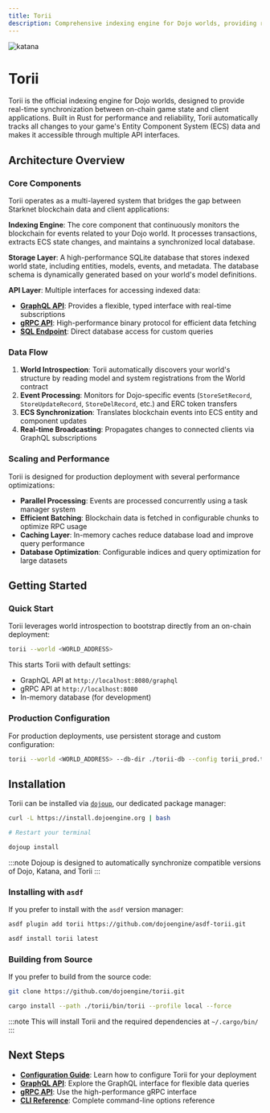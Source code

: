 ```yaml
---
title: Torii
description: Comprehensive indexing engine for Dojo worlds, providing real-time ECS data synchronization and multiple API interfaces for game clients.
---
```


![katana](/torii-icon-word.png)

# Torii

Torii is the official indexing engine for Dojo worlds, designed to provide real-time synchronization between on-chain game state and client applications.
Built in Rust for performance and reliability, Torii automatically tracks all changes to your game's Entity Component System (ECS) data and makes it accessible through multiple API interfaces.

## Architecture Overview

### Core Components

Torii operates as a multi-layered system that bridges the gap between Starknet blockchain data and client applications:

**Indexing Engine**: The core component that continuously monitors the blockchain for events related to your Dojo world.
It processes transactions, extracts ECS state changes, and maintains a synchronized local database.

**Storage Layer**: A high-performance SQLite database that stores indexed world state, including entities, models, events, and metadata.
The database schema is dynamically generated based on your world's model definitions.

**API Layer**: Multiple interfaces for accessing indexed data:
- **[GraphQL API](/toolchain/torii/graphql.md)**: Provides a flexible, typed interface with real-time subscriptions
- **[gRPC API](/toolchain/torii/grpc.md)**: High-performance binary protocol for efficient data fetching
- **[SQL Endpoint](/toolchain/torii/sql.md)**: Direct database access for custom queries

### Data Flow

1. **World Introspection**: Torii automatically discovers your world's structure by reading model and system registrations from the World contract
2. **Event Processing**: Monitors for Dojo-specific events (`StoreSetRecord`, `StoreUpdateRecord`, `StoreDelRecord`, etc.) and ERC token transfers
3. **ECS Synchronization**: Translates blockchain events into ECS entity and component updates
4. **Real-time Broadcasting**: Propagates changes to connected clients via GraphQL subscriptions

### Scaling and Performance

Torii is designed for production deployment with several performance optimizations:

- **Parallel Processing**: Events are processed concurrently using a task manager system
- **Efficient Batching**: Blockchain data is fetched in configurable chunks to optimize RPC usage
- **Caching Layer**: In-memory caches reduce database load and improve query performance
- **Database Optimization**: Configurable indices and query optimization for large datasets

## Getting Started

### Quick Start

Torii leverages world introspection to bootstrap directly from an on-chain deployment:

```sh
torii --world <WORLD_ADDRESS>
```

This starts Torii with default settings:
- GraphQL API at `http://localhost:8080/graphql`
- gRPC API at `http://localhost:8080`
- In-memory database (for development)

### Production Configuration

For production deployments, use persistent storage and custom configuration:

```sh
torii --world <WORLD_ADDRESS> --db-dir ./torii-db --config torii_prod.toml
```

## Installation

Torii can be installed via [`dojoup`](/installation.mdx), our dedicated package manager:

```sh
curl -L https://install.dojoengine.org | bash

# Restart your terminal

dojoup install
```

:::note
Dojoup is designed to automatically synchronize compatible versions of Dojo, Katana, and Torii
:::

### Installing with `asdf`

If you prefer to install with the `asdf` version manager:

```sh
asdf plugin add torii https://github.com/dojoengine/asdf-torii.git

asdf install torii latest
```

### Building from Source

If you prefer to build from the source code:

```sh
git clone https://github.com/dojoengine/torii.git

cargo install --path ./torii/bin/torii --profile local --force
```

:::note
This will install Torii and the required dependencies at `~/.cargo/bin/`
:::

## Next Steps

- **[Configuration Guide](/toolchain/torii/config_file.md)**: Learn how to configure Torii for your deployment
- **[GraphQL API](/toolchain/torii/graphql.md)**: Explore the GraphQL interface for flexible data queries
- **[gRPC API](/toolchain/torii/grpc.md)**: Use the high-performance gRPC interface
- **[CLI Reference](/toolchain/torii/reference.md)**: Complete command-line options reference
